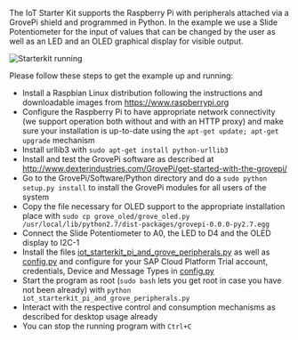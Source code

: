 The IoT Starter Kit supports the Raspberry Pi with peripherals attached via a
GrovePi shield and programmed in Python.  In the example we use a Slide
Potentiometer for the input of values that can be changed by the user as well
as an LED and an OLED graphical display for visible output.

![Starterkit running](../../../images/starterkit_running_01.jpg?raw=true "Starterkit running")

Please follow these steps to get the example up and running:
* Install a Raspbian Linux distribution following the instructions and downloadable images from https://www.raspberrypi.org
* Configure the Raspberry Pi to have appropriate network connectivity (we support operation both without and with an HTTP proxy) and make sure your installation is up-to-date using the ```apt-get update; apt-get upgrade``` mechanism
* Install urllib3 with ```sudo apt-get install python-urllib3```
* Install and test the GrovePi software as described at http://www.dexterindustries.com/GrovePi/get-started-with-the-grovepi/
* Go to the GrovePi/Software/Python directory and do a ```sudo python setup.py install``` to install the GrovePi modules for all users of the system
* Copy the file necessary for OLED support to the appropriate installation place with ```sudo cp grove_oled/grove_oled.py /usr/local/lib/python2.7/dist-packages/grovepi-0.0.0-py2.7.egg``` 
* Connect the Slide Potentiometer to A0, the LED to D4 and the OLED display to I2C-1
* Install the files [iot_starterkit_pi_and_grove_peripherals.py](../../examples/python/iot-starterkit-for-pi-and-grove-peripherals/iot_starterkit_pi_and_grove_peripherals.py) as well as [config.py](../../examples/python/iot-starterkit-for-pi-and-grove-peripherals/template-config.py) and configure for your SAP Cloud Platform Trial account, credentials, Device and Message Types in [config.py](../../examples/python/iot-starterkit-for-pi-and-grove-peripherals/template-config.py)
* Start the program as root (```sudo bash``` lets you get root in case you have not been already) with ```python iot_starterkit_pi_and_grove_peripherals.py```
* Interact with the respective control and consumption mechanisms as described for desktop usage already
* You can stop the running program with ```Ctrl+C```
